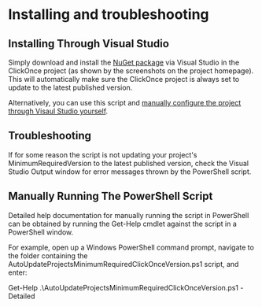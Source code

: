 # Installing and troubleshooting

## Installing Through Visual Studio

Simply download and install the [NuGet package](https://nuget.org/packages/AutoUpdateProjectsMinimumRequiredClickOnceVersion) via Visual Studio in the ClickOnce project (as shown by the screenshots on the project homepage).  This will automatically make sure the ClickOnce project is always set to update to the latest published version.

Alternatively, you can use this script and [manually configure the project through Visaul Studio yourself](HowToMakeVisualStudioRunThePowerShellScriptAutomatically.md).


## Troubleshooting

If for some reason the script is not updating your project's MinimumRequiredVersion to the latest published version, check the Visual Studio Output window for error messages thrown by the PowerShell script.


## Manually Running The PowerShell Script

Detailed help documentation for manually running the script in PowerShell can be obtained by running the Get-Help cmdlet against the script in a PowerShell window.

For example, open up a Windows PowerShell command prompt, navigate to the folder containing the AutoUpdateProjectsMinimumRequiredClickOnceVersion.ps1 script, and enter:

Get-Help .\AutoUpdateProjectsMinimumRequiredClickOnceVersion.ps1 -Detailed
